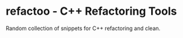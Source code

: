 refactoo - C++ Refactoring Tools
================================

Random collection of snippets for C++ refactoring and clean.

